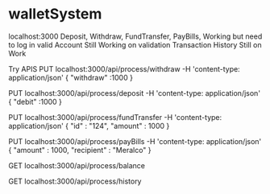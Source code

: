 # walletSystem
localhost:3000 
Deposit, Withdraw, FundTransfer, PayBills, Working but need to log in valid Account Still Working on validation
Transaction History Still on Work 

Try APIS
PUT
localhost:3000/api/process/withdraw
 -H 'content-type: application/json' 
 {
  "withdraw" :1000
 }
 
 PUT
 localhost:3000/api/process/deposit
 -H 'content-type: application/json' 
 {
  "debit" :1000
 }

PUT
 localhost:3000/api/process/fundTransfer
 -H 'content-type: application/json' 
 {
  "id" : "124",
  "amount" : 1000
 }
 
 PUT
  localhost:3000/api/process/payBills
 -H 'content-type: application/json' 
 {
  "amount" : 1000,
  "recipient" : "Meralco"
 }
 
 GET
 localhost:3000/api/process/balance

GET
 localhost:3000/api/process/history 
